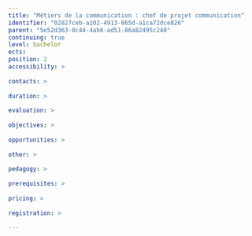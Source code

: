 ```yaml
---
title: "Métiers de la communication : chef de projet communication"
identifier: "02827ceb-a202-4913-865d-a1ca72dce826"
parent: "5e52d363-0c44-4ab6-ad51-86a82495c240"
continuing: true
level: bachelor
ects: 
position: 2
accessibility: >
   
contacts: >
   
duration: >
   
evaluation: >
   
objectives: >
   
opportunities: >
   
other: >
   
pedagogy: >
   
prerequisites: >
   
pricing: >
   
registration: >
   
---
```


